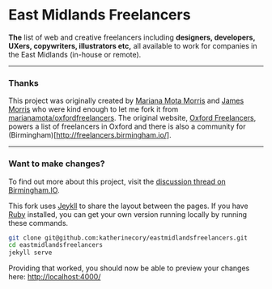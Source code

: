 # East Midlands Freelancers

**The** list of web and creative freelancers including **designers, developers, UXers, copywriters, illustrators etc,** all available to work for companies in the East Midlands (in-house or remote).

---

### Thanks

This project was originally created by [Mariana Mota Morris](http://www.marianamota.com/) and [James Morris](http://jimmymorris.co.uk/) who were kind enough to let me fork it from [marianamota/oxfordfreelancers](https://github.com/marianamota/oxfordfreelancers). The original website, [Oxford Freelancers](http://oxfreelancers.com/), powers a list of freelancers in Oxford and there is also a community for (Birmingham)[http://freelancers.birmingham.io/].

---

### Want to make changes?

To find out more about this project, visit the [discussion thread on Birmingham.IO](https://talk.birmingham.io/t/birmingham-freelancers-project-idea/287).

This fork uses [Jeykll](http://jekyllrb.com/) to share the layout between the pages. If you have [Ruby](https://www.ruby-lang.org/) installed, you can get your own version running locally by running these commands.

```bash
git clone git@github.com:katherinecory/eastmidlandsfreelancers.git
cd eastmidlandsfreelancers
jekyll serve
```

Providing that worked, you should now be able to preview your changes here: [http://localhost:4000/](http://localhost:4000/)

